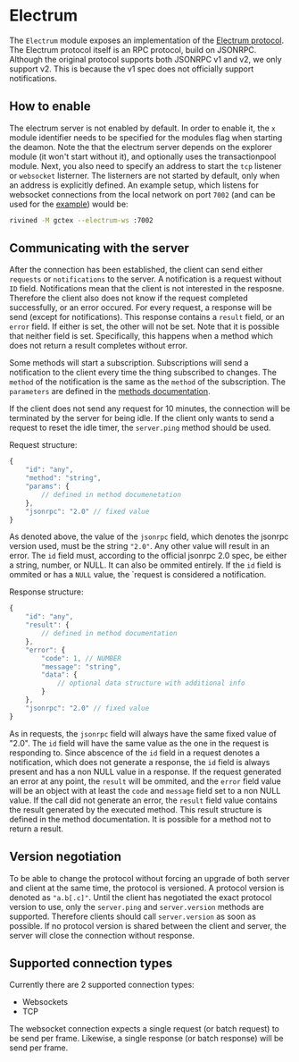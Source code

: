 # Electrum

The `Electrum` module exposes an implementation of the [Electrum protocol](https://electrumx.readthedocs.io/en/latest/protocol.html). The Electrum protocol itself
is an RPC protocol, build on JSONRPC. Although the original protocol supports both JSONRPC v1 and v2, we only support v2. This is because the v1 spec does not
officially support notifications.

## How to enable

The electrum server is not enabled by default. In order to enable it, the `x` module identifier needs to be specified for the modules flag when starting the deamon.
Note the that the electrum server depends on the explorer module (it won't start without it), and optionally uses the transactionpool module. Next, you also need to
specify an address to start the `tcp` listener or `websocket` listerner. The listerners are not started by default, only when an address is explicitly defined.
An example setup, which listens for websocket connections from the local network on port `7002` (and can be used for the [example](../examples/electrum/websocket.html)) would be:

```bash
rivined -M gctex --electrum-ws :7002
```

## Communicating with the server

After the connection has been established, the client can send either `requests` or `notifications` to the server. A notification is a request without
`ID` field. Notifications mean that the client is not interested in the resposne. Therefore the client also does not know if the request completed successfully,
or an error occured. For every request, a response will be send (except for notifications). This response contains a `result` field, or an `error` field. If either is
set, the other will not be set. Note that it is possible that neither field is set. Specifically, this happens when a method which does not return a result
completes without error.

Some methods will start a subscription. Subscriptions will send a notification to the client every time the thing subscribed to changes. The `method` of the notification
is the same as the `method` of the subscription. The `parameters` are defined in the [methods documentation](Methods.md).

If the client does not send any request for 10 minutes, the connection will be terminated by the server for being idle. If the client only wants to send a request
to reset the idle timer, the `server.ping` method should be used.

Request structure:

```javascript
{
    "id": "any",
    "method": "string",
    "params": {
        // defined in method documenetation
    },
    "jsonrpc": "2.0" // fixed value
}
```

As denoted above, the value of the `jsonrpc` field, which denotes the jsonrpc version used,  must be the string `"2.0"`. Any other value will result in an error.
The `id` field must, according to the official jsonrpc 2.0 spec, be either a string, number, or NULL. It can also be ommited entirely. If the `id` field is ommited or
has a `NULL` value, the `request is considered a notification.

Response structure:

```javascript
{
    "id": "any",
    "result": {
        // defined in method documentation
    },
    "error": {
        "code": 1, // NUMBER
        "message": "string",
        "data": {
            // optional data structure with additional info
        }
    },
    "jsonrpc": "2.0" // fixed value
}
```

As in requests, the `jsonrpc` field will always have the same fixed value of "2.0".
The `id` field will have the same value as the one in the request is responding to. Since abscence of the `id` field in a request denotes a notification, which does
not generate a response, the `id` field is always present and has a non NULL value in a response. If the request generated an error at any point, the `result` will
be ommited, and the `error` field value will be an object with at least the `code` and `message` field set to a non NULL value. If the call did not generate an error,
the `result` field value contains the result generated by the executed method. This result structure is defined in the method documentation. It is possible for a method
not to return a result.

## Version negotiation

To be able to change the protocol without forcing an upgrade of both server and client at the same time, the protocol is versioned. A protocol version is denoted as
`"a.b[.c]"`. Until the client has negotiated the exact protocol version to use, only the `server.ping` and `server.version` methods are supported. Therefore clients
should call `server.version` as soon as possible. If no protocol version is shared between the client and server, the server will close the connection without response.

## Supported connection types

Currently there are 2 supported connection types: 

- Websockets
- TCP

The websocket connection expects a single request (or batch request) to be send per frame. Likewise, a single response (or batch response) will be send per frame.